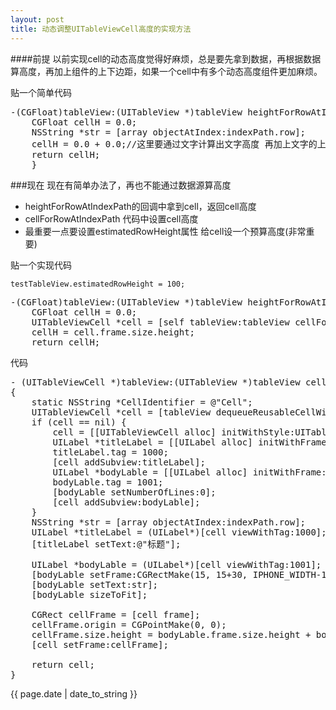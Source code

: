 ```yaml
---
layout: post
title: 动态调整UITableViewCell高度的实现方法
--- 
```


####前提
以前实现cell的动态高度觉得好麻烦，总是要先拿到数据，再根据数据算高度，再加上组件的上下边距，如果一个cell中有多个动态高度组件更加麻烦。

贴一个简单代码

<pre>
-(CGFloat)tableView:(UITableView *)tableView heightForRowAtIndexPath:(NSIndexPath *)indexPath{
    CGFloat cellH = 0.0;
    NSString *str = [array objectAtIndex:indexPath.row];
    cellH = 0.0 + 0.0;//这里要通过文字计算出文字高度 再加上文字的上下边距
    return cellH;
    }
</pre>



###现在
现在有简单办法了，再也不能通过数据源算高度

* heightForRowAtIndexPath的回调中拿到cell，返回cell高度
* cellForRowAtIndexPath 代码中设置cell高度
* 最重要一点要设置estimatedRowHeight属性 给cell设一个预算高度(非常重要)

贴一个实现代码

	testTableView.estimatedRowHeight = 100;

<pre>
-(CGFloat)tableView:(UITableView *)tableView heightForRowAtIndexPath:(NSIndexPath *)indexPath{
    CGFloat cellH = 0.0;
    UITableViewCell *cell = [self tableView:tableView cellForRowAtIndexPath:indexPath];
    cellH = cell.frame.size.height;
    return cellH;
</pre>



代码

<pre>
- (UITableViewCell *)tableView:(UITableView *)tableView cellForRowAtIndexPath:(NSIndexPath *)indexPath
{
    static NSString *CellIdentifier = @"Cell";
    UITableViewCell *cell = [tableView dequeueReusableCellWithIdentifier:CellIdentifier];
    if (cell == nil) {
        cell = [[UITableViewCell alloc] initWithStyle:UITableViewCellStyleDefault reuseIdentifier:CellIdentifier];
        UILabel *titleLabel = [[UILabel alloc] initWithFrame:CGRectMake(15, 15, IPHONE_WIDTH-15*2, 20)];
        titleLabel.tag = 1000;
        [cell addSubview:titleLabel];
        UILabel *bodyLable = [[UILabel alloc] initWithFrame:CGRectMake(15, 15+30, IPHONE_WIDTH-15*2, 20)];
        bodyLable.tag = 1001;
        [bodyLable setNumberOfLines:0];
        [cell addSubview:bodyLable];
    }
    NSString *str = [array objectAtIndex:indexPath.row];
    UILabel *titleLabel = (UILabel*)[cell viewWithTag:1000];
    [titleLabel setText:@"标题"];
    
    UILabel *bodyLable = (UILabel*)[cell viewWithTag:1001];
    [bodyLable setFrame:CGRectMake(15, 15+30, IPHONE_WIDTH-15*2, 20)];
    [bodyLable setText:str];
    [bodyLable sizeToFit];
    
    CGRect cellFrame = [cell frame];
    cellFrame.origin = CGPointMake(0, 0);
    cellFrame.size.height = bodyLable.frame.size.height + bodyLable.frame.origin.y +15;
    [cell setFrame:cellFrame];
    
    return cell;
}
</pre>

<p>{{ page.date | date_to_string }}</p>





